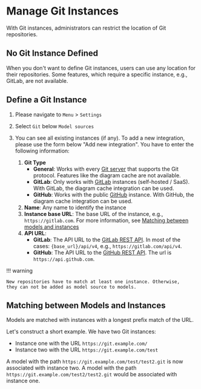 <!--
 ~ SPDX-FileCopyrightText: Copyright DB InfraGO AG and contributors
 ~ SPDX-License-Identifier: Apache-2.0
 -->

# Manage Git Instances

With Git instances, administrators can restrict the location of Git
repositories.

## No Git Instance Defined

When you don't want to define Git instances, users can use any location for
their repositories. Some features, which require a specific instance, e.g.,
GitLab, are not available.

## Define a Git Instance

1. Please navigate to `Menu` > `Settings`
1. Select `Git` below `Model sources`
1. You can see all existing instances (if any). To add a new integration,
   please use the form below "Add new integration". You have to enter the
   following information:

    1. **Git Type**
        - **General**: Works with every
          [Git server](https://git-scm.com/book/en/v2/Git-on-the-Server-Setting-Up-the-Server)
          that supports the Git protocol. Features like the diagram cache are
          not available.
        - **GitLab**: Only works with [GitLab](https://about.gitlab.com/)
          instances (self-hosted / SaaS). With GitLab, the diagram cache
          integration can be used.
        - **GitHub**: Works with the public [GitHub](https://github.com/)
          instance. With GitHub, the diagram cache integration can be used.
    1. **Name**: Any name to identify the instance
    1. **Instance base URL**: The base URL of the instance, e.g.,
       `https://gitlab.com`. For more information, see
       [Matching between models and instances](#matching-between-models-and-instances)
    1. **API URL**:
        - **GitLab**: The API URL to the
          [GitLab REST API](https://docs.gitlab.com/ee/api/rest/). In most of
          the cases: `{base_url}/api/v4`, e.g., `https://gitlab.com/api/v4`.
        - **GitHub**: The API URL to the
          [GitHub REST API](https://docs.github.com/en/rest?apiVersion=2022-11-28).
          The url is `https://api.github.com`.

!!! warning

    New repositories have to match at least one instance. Otherwise,
    they can not be added as model source to models.

## Matching between Models and Instances

Models are matched with instances with a longest prefix match of the URL.

Let's construct a short example. We have two Git instances:

- Instance one with the URL `https://git.example.com/`
- Instance two with the URL `https://git.example.com/test`

A model with the path `https://git.example.com/test/test2.git` is now
associated with instance two. A model with the path
`https://git.example.com/test2/test2.git` would be associated with instance
one.
